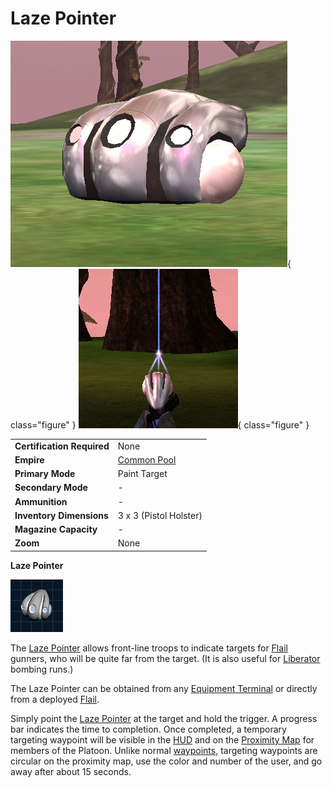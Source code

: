 # Laze Pointer

![](../images/Laze_Pointer.jpg){ class="figure" }
![](../images/Laze_powered.jpg){ class="figure" }

|                            |                                              |
| -------------------------- | -------------------------------------------- |
| **Certification Required** | None                                         |
| **Empire**                 | [Common Pool](../terminology/Common_Pool.md) |
| **Primary Mode**           | Paint Target                                 |
| **Secondary Mode**         | \-                                           |
| **Ammunition**             | \-                                           |
| **Inventory Dimensions**   | 3 x 3 (Pistol Holster)                       |
| **Magazine Capacity**      | \-                                           |
| **Zoom**                   | None                                         |

**Laze Pointer**

![](../images/Laze-Icon.jpg)

The [Laze Pointer](Laze_Pointer.md) allows front-line troops to indicate targets
for [Flail](../vehicles/Flail.md) gunners, who will be quite far from the
target. (It is also useful for [Liberator](../vehicles/Liberator.md) bombing
runs.)

The Laze Pointer can be obtained from any
[Equipment Terminal](../items/Equipment_Terminal.md) or directly from a deployed
[Flail](../vehicles/Flail.md).

Simply point the [Laze Pointer](Laze_Pointer.md) at the target and hold the
trigger. A progress bar indicates the time to completion. Once completed, a
temporary targeting waypoint will be visible in the
[HUD](../terminology/Heads-up_Display.md) and on the
[Proximity Map](../terminology/Proximity_Map.md) for members of the Platoon.
Unlike normal [waypoints](../terminology/Waypoint.md), targeting waypoints are
circular on the proximity map, use the color and number of the user, and go away
after about 15 seconds.
